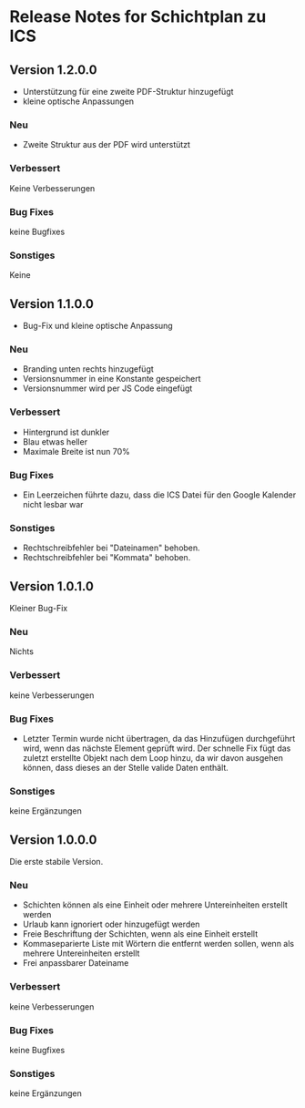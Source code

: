 # Release Notes for Schichtplan zu ICS

## Version 1.2.0.0

- Unterstützung für eine zweite PDF-Struktur hinzugefügt
- kleine optische Anpassungen

### Neu

- Zweite Struktur aus der PDF wird unterstützt

### Verbessert

Keine Verbesserungen

### Bug Fixes

keine Bugfixes

### Sonstiges

Keine

## Version 1.1.0.0

- Bug-Fix und kleine optische Anpassung

### Neu

- Branding unten rechts hinzugefügt
- Versionsnummer in eine Konstante gespeichert
- Versionsnummer wird per JS Code eingefügt

### Verbessert

- Hintergrund ist dunkler
- Blau etwas heller
- Maximale Breite ist nun 70%

### Bug Fixes

- Ein Leerzeichen führte dazu, dass die ICS Datei für den Google Kalender nicht lesbar war

### Sonstiges

- Rechtschreibfehler bei "Dateinamen" behoben.
- Rechtschreibfehler bei "Kommata" behoben.

## Version 1.0.1.0

Kleiner Bug-Fix

### Neu

Nichts

### Verbessert

keine Verbesserungen

### Bug Fixes

- Letzter Termin wurde nicht übertragen, da das Hinzufügen durchgeführt wird, wenn das nächste Element geprüft wird. Der schnelle Fix fügt das zuletzt erstellte Objekt nach dem Loop hinzu, da wir davon ausgehen können, dass dieses an der Stelle valide Daten enthält.

### Sonstiges

keine Ergänzungen

## Version 1.0.0.0

Die erste stabile Version.

### Neu

- Schichten können als eine Einheit oder mehrere Untereinheiten erstellt werden
- Urlaub kann ignoriert oder hinzugefügt werden
- Freie Beschriftung der Schichten, wenn als eine Einheit erstellt
- Kommaseparierte Liste mit Wörtern die entfernt werden sollen, wenn als mehrere Untereinheiten erstellt
- Frei anpassbarer Dateiname

### Verbessert

keine Verbesserungen

### Bug Fixes

keine Bugfixes

### Sonstiges

keine Ergänzungen
